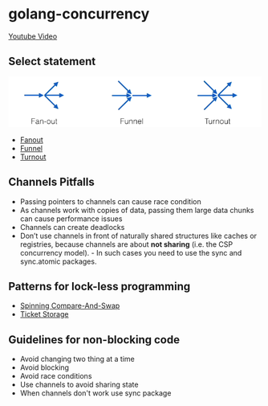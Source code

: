 # golang-concurrency
[Youtube Video](https://www.youtube.com/watch?v=YEKjSzIwAdA&t=1545s)

## Select statement
![](streams-of-data.png)
- [Fanout](concurrency/fanout.go)
- [Funnel](concurrency/funnel.go)
- [Turnout](concurrency/turnout.go)
## Channels Pitfalls
- Passing pointers to channels can cause race condition
- As channels work with copies of data, passing them large data chunks can cause performance issues
- Channels can create deadlocks
- Don’t use channels in front of naturally shared structures like caches or registries, because channels are about **not sharing** (i.e. the CSP concurrency model). - In such cases you need to use the sync and sync.atomic packages.

## Patterns for lock-less programming
- [Spinning Compare-And-Swap](concurrency/spinning-cas.go)
- [Ticket Storage](concurrency/ticket_storage.go)

## Guidelines for non-blocking code
- Avoid changing two thing at a time
- Avoid blocking
- Avoid race conditions
- Use channels to avoid sharing state
- When channels don't work use sync package
